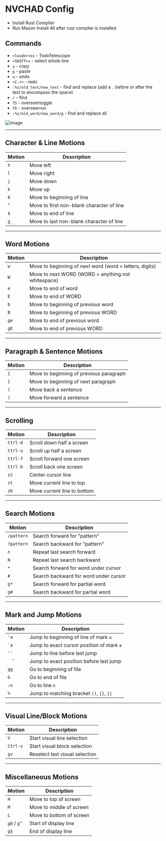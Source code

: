 # NVCHAD Config
  - Install Rust Compiler
  - Run Mason Install All after rust compiler is installed

## Commands
* `<leader>xx` - TodoTelescope
* `<SHIFT>v` - select whole line
* `y` - copy
* `p` - paste
* `u` - undo
* `<C-r>` - redo
* `:%s/old_text/new_text` - find and replace (add a `.` before or after the text to encompass the space)
* `/` - find
* `f5` - overseertoggle
* `f6` - overseerrun
* `:%s/old_word/new_word/g` - find and replace all
  
![image](https://github.com/user-attachments/assets/dbbcb367-464f-4407-b89f-83e79b6be0ee)

---

## Character & Line Motions

| Motion | Description |
|--------|-------------|
| `h`    | Move left |
| `l`    | Move right |
| `j`    | Move down |
| `k`    | Move up |
| `0`    | Move to beginning of line |
| `^`    | Move to first non-blank character of line |
| `$`    | Move to end of line |
| `g_`   | Move to last non-blank character of line |

---

## Word Motions

| Motion | Description |
|--------|-------------|
| `w`    | Move to beginning of next word (word = letters, digits) |
| `W`    | Move to next WORD (WORD = anything not whitespace) |
| `e`    | Move to end of word |
| `E`    | Move to end of WORD |
| `b`    | Move to beginning of previous word |
| `B`    | Move to beginning of previous WORD |
| `ge`   | Move to end of previous word |
| `gE`   | Move to end of previous WORD |

---

## Paragraph & Sentence Motions

| Motion | Description |
|--------|-------------|
| `{`    | Move to beginning of previous paragraph |
| `}`    | Move to beginning of next paragraph |
| `(`    | Move back a sentence |
| `)`    | Move forward a sentence |

---

## Scrolling

| Motion | Description |
|--------|-------------|
| `Ctrl-d` | Scroll down half a screen |
| `Ctrl-u` | Scroll up half a screen |
| `Ctrl-f` | Scroll forward one screen |
| `Ctrl-b` | Scroll back one screen |
| `zz`     | Center cursor line |
| `zt`     | Move current line to top |
| `zb`     | Move current line to bottom |

---

## Search Motions

| Motion | Description |
|--------|-------------|
| `/pattern` | Search forward for "pattern" |
| `?pattern` | Search backward for "pattern" |
| `n`        | Repeat last search forward |
| `N`        | Repeat last search backward |
| `*`        | Search forward for word under cursor |
| `#`        | Search backward for word under cursor |
| `g*`       | Search forward for partial word |
| `g#`       | Search backward for partial word |

---

## Mark and Jump Motions

| Motion | Description |
|--------|-------------|
| `'a`   | Jump to beginning of line of mark `a` |
| `` `a `` | Jump to exact cursor position of mark `a` |
| `''`   | Jump to line before last jump |
| `` `` `` | Jump to exact position before last jump |
| `gg`   | Go to beginning of file |
| `G`    | Go to end of file |
| `:n`   | Go to line `n` |
| `%`    | Jump to matching bracket `()`, `{}`, `[]` |

---

## Visual Line/Block Motions

| Motion | Description |
|--------|-------------|
| `V`       | Start visual line selection |
| `Ctrl-v`  | Start visual block selection |
| `gv`      | Reselect last visual selection |

---

## Miscellaneous Motions

| Motion | Description |
|--------|-------------|
| `H`    | Move to top of screen |
| `M`    | Move to middle of screen |
| `L`    | Move to bottom of screen |
| `g0` / `g^` | Start of display line |
| `g$`   | End of display line |